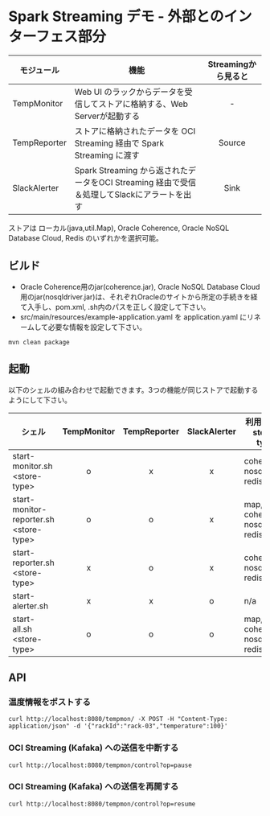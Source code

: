 # Spark Streaming デモ - 外部とのインターフェス部分

| モジュール | 機能 | Streamingから見ると |
|-----------|------|:------------------:|
| TempMonitor | Web UI のラックからデータを受信してストアに格納する、Web Serverが起動する         | - |
| TempReporter  | ストアに格納されたデータを OCI Streaming 経由で Spark Streaming に渡す        | Source |
| SlackAlerter | Spark Streaming から返されたデータをOCI Streaming 経由で受信＆処理してSlackにアラートを出す | Sink |

ストアは ローカル(java,util.Map), Oracle Coherence, Oracle NoSQL Database Cloud, Redis のいずれかを選択可能。

## ビルド

- Oracle Coherence用のjar(coherence.jar), Oracle NoSQL Database Cloud用のjar(nosqldriver.jar)は、それぞれOracleのサイトから所定の手続きを経て入手し、pom.xml, .sh内のパスを正しく設定して下さい。
- src/main/resources/example-application.yaml を application.yaml にリネームして必要な情報を設定して下さい。

```
mvn clean package
```


## 起動

以下のシェルの組み合わせで起動できます。3つの機能が同じストアで起動するようにして下さい。

| シェル                                  | TempMonitor | TempReporter | SlackAlerter | 利用可能な store-type         |
|----------------------------------------|:------------:|:------------:|:------------:|------------------------------|
|start-monitor.sh \<store-type\>         |      o       |      x       |      x       | coherence, nosql, redis      |
|start-monitor-reporter.sh \<store-type\>|      o       |      o       |      x       | map, coherence, nosql, redis |
|start-reporter.sh \<store-type\>        |      x       |      o       |      x       | coherence, nosql, redis      |
|start-alerter.sh                        |      x       |      x       |      o       | n/a                          |
|start-all.sh \<store-type\>             |      o       |      o       |      o       | map, coherence, nosql, redis |


## API

### 温度情報をポストする

```
curl http://localhost:8080/tempmon/ -X POST -H "Content-Type: application/json" -d '{"rackId":"rack-03","temperature":100}'
```

### OCI Streaming (Kafaka) への送信を中断する

```
curl http://localhost:8080/tempmon/control?op=pause
```

### OCI Streaming (Kafaka) への送信を再開する


```
curl http://localhost:8080/tempmon/control?op=resume
```

